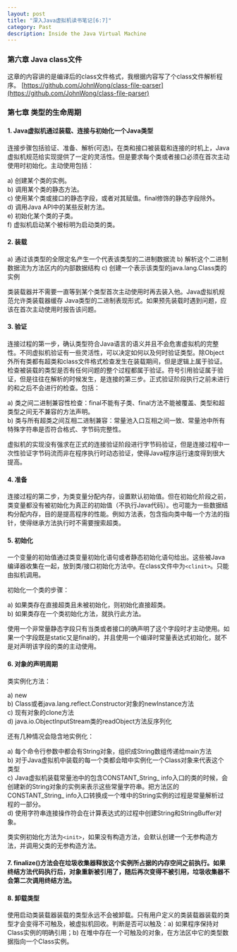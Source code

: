 ```yaml
---
layout: post
title: "深入Java虚拟机读书笔记[6:7]"
category: Past
description: Inside the Java Virtual Machine
---
```

### 第六章 Java class文件

这章的内容讲的是编译后的class文件格式，我根据内容写了个class文件解析程序。
[https://github.com/JohnWong/class-file-parser](https://github.com/JohnWong/class-file-parser)

### 第七章 类型的生命周期

#### 1. Java虚拟机通过装载、连接与初始化一个Java类型

连接步骤包括验证、准备、解析(可选)。在类和接口被装载和连接的时机上，Java虚拟机规范给实现提供了一定的灵活性。但是要求每个类或者接口必须在首次主动使用时初始化。主动使用包括：

a) 创建某个类的实例。  
b) 调用某个类的静态方法。  
c) 使用某个类或接口的静态字段，或者对其赋值。final修饰的静态字段除外。  
d) 调用Java API中的某些反射方法。  
e) 初始化某个类的子类。  
f) 虚拟机启动某个被标明为启动类的类。

#### 2. 装载

a) 通过该类型的全限定名产生一个代表该类型的二进制数据流
b) 解析这个二进制数据流为方法区内的内部数据结构
c) 创建一个表示该类型的java.lang.Class类的实例

类装载器并不需要一直等到某个类型首次主动使用时再去装入他。Java虚拟机规范允许类装载器缓存 Java类型的二进制表现形式。如果预先装载时遇到问题，应该在首次主动使用时报告该问题。

#### 3. 验证

连接过程的第一步，确认类型符合Java语言的语义并且不会危害虚拟机的完整性。不同虚拟机验证有一些灵活性，可以决定如何以及何时验证类型。除Object外所有类都有超类和class文件格式检查发生在装载期间，但是逻辑上属于验证。检查被装载的类型是否有任何问题的整个过程都属于验证。符号引用验证属于验证，但是往往在解析的时候发生，是连接的第三步。正式验证阶段执行之前未进行的和之后不会进行的检查。包括：

a) 类之间二进制兼容性检查：final不能有子类、final方法不能被覆盖、类型和超类型之间无不兼容的方法声明。  
b) 类与所有超类之间互相二进制兼容：常量池入口互相之间一致、常量池中所有特殊字符串是否符合格式、字节码完整性。

虚拟机的实现没有强求在正式的连接验证阶段进行字节码验证，但是连接过程中一次性验证字节码流而非在程序执行时动态验证，使得Java程序运行速度得到很大提高。

#### 4. 准备

连接过程的第二步，为类变量分配内存，设置默认初始值。但在初始化阶段之前，类变量都没有被初始化为真正的初始值（不执行Java代码）。也可能为一些数据结构分配内存，目的是提高程序的性能。例如方法表，包含指向类中每一个方法的指针，使得继承方法执行时不需要搜索超类。

#### 5. 初始化

一个变量的初始值通过类变量初始化语句或者静态初始化语句给出。这些被Java编译器收集在一起，放到类/接口初始化方法中。在class文件中为`<clinit>`。只能由拟机调用。

初始化一个类的步骤：

a) 如果类存在直接超类且未被初始化，则初始化直接超类。  
b) 如果类存在一个类初始化方法，就执行此方法。

使用一个非常量静态字段只有当类或者接口的确声明了这个字段时才主动使用。如果一个字段既是static又是final的，并且使用一个编译时常量表达式初始化，就不是对声明该字段的类的主动使用。

#### 6. 对象的声明周期

类实例化方法：

a) new  
b) Class或者java.lang.reflect.Constructor对象的newInstance方法  
c) 现有对象的clone方法  
d) java.io.ObjectInputStream类的readObject方法反序列化

还有几种情况会隐含地实例化：

a) 每个命令行参数中都会有String对象，组织成String数组传递给main方法  
b) 对于Java虚拟机中装载的每一个类都会暗中实例化一个Class对象来代表这个类型  
c) Java虚拟机装载常量池中的包含CONSTANT_String_  info入口的类的时候，会创建新的String对象的实例来表示这些常量字符串。把方法区的CONSTANT_String_  info入口转换成一个堆中的String实例的过程是常量解析过程的一部分。  
d) 使用字符串连接操作符会在计算表达式的过程中创建String和StringBuffer对象。

类实例初始化方法为`<init>`，如果没有构造方法，会默认创建一个无参构造方法，并调用父类的无参构造方法。

#### 7. finalize()方法会在垃圾收集器释放这个实例所占据的内存空间之前执行。如果终结方法代码执行后，对象重新被引用了，随后再次变得不被引用，垃圾收集器不会第二次调用终结方法。

#### 8. 卸载类型

使用启动类装载器装载的类型永远不会被卸载。只有用户定义的类装载器装载的类型才会变得不可触及，被虚拟机回收。判断是否可以触及：a) 如果程序保持对Class实例的明确引用；b) 在堆中存在一个可触及的对象，在方法区中它的类型数据指向一个Class实例。